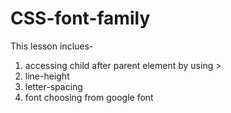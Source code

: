 # CSS-font-family

This lesson inclues- 
1. accessing child after parent element by using >
2. line-height
3. letter-spacing
4. font choosing from google font
